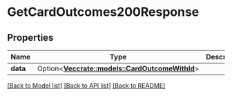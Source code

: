 # GetCardOutcomes200Response

## Properties

Name | Type | Description | Notes
------------ | ------------- | ------------- | -------------
**data** | Option<[**Vec<crate::models::CardOutcomeWithId>**](CardOutcomeWithId.md)> |  | [optional]

[[Back to Model list]](../README.md#documentation-for-models) [[Back to API list]](../README.md#documentation-for-api-endpoints) [[Back to README]](../README.md)


